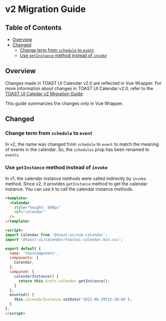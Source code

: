 # v2 Migration Guide

## Table of Contents

- [Overview](#overview)
- [Changed](#changed)
  - [Change term from `schedule` to `event`](#change-term-from-schedule-to-event)
  - [Use `getInstance` method instead of `invoke`](#use-getinstance-method-instead-of-invoke)

## Overview

Changes made in TOAST UI Calendar v2.0 are reflected in Vue Wrapper. For more information about changes in TOAST UI Calendar v2.0, refer to the [TOAST UI Caledar v2 Migration Guide](/docs/en/guide/migration-guide-v2.md).

This guide summarizes the changes only in Vue Wrapper.

## Changed

### Change term from `schedule` to `event`

In v2, the name was changed from `schedule` to `event` to match the meaning of events in the calendar. So, the `schedules` prop has been renamed to `events`.

### Use `getInstance` method instead of `invoke`

In v1, the calendar instance methods were called indirectly by `invoke` method. Since v2, it provides `getInstance` method to get the calendar instance. You can use it to call the calendar instance methods.

```html
<template>
  <Calendar
    style="height: 800px"
    ref="calendar"
  />
</template>

<script>
import Calendar from '@toast-ui/vue-calendar';
import '@toast-ui/calendar/toastui-calendar.min.css';

export default {
  name: 'YourComponent',
  components: {
    Calendar,
  },
  computed: {
    calendarInstance() {
      return this.$refs.calendar.getInstance();
    }
  },
  mounted() {
    this.calendarInstance.setDate('2022-06-29T12:30:00');
  }
};
</script>
```
